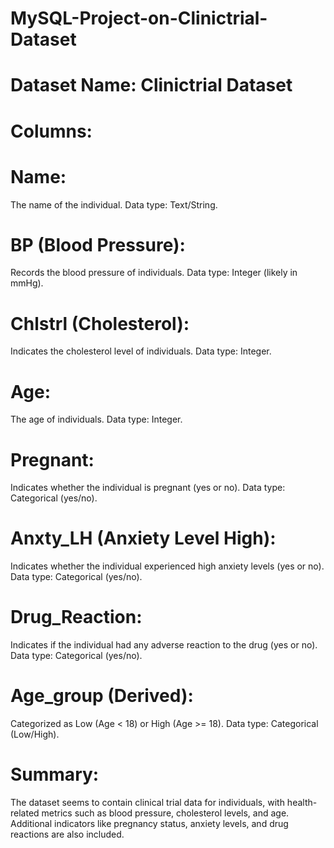 # MySQL-Project-on-Clinictrial-Dataset

# Dataset Name: Clinictrial Dataset
# Columns:
# Name:
The name of the individual.
Data type: Text/String.

# BP (Blood Pressure):
Records the blood pressure of individuals.
Data type: Integer (likely in mmHg).

# Chlstrl (Cholesterol):
Indicates the cholesterol level of individuals.
Data type: Integer.

# Age:
The age of individuals.
Data type: Integer.

# Pregnant:
Indicates whether the individual is pregnant (yes or no).
Data type: Categorical (yes/no).

# Anxty_LH (Anxiety Level High):
Indicates whether the individual experienced high anxiety levels (yes or no).
Data type: Categorical (yes/no).

# Drug_Reaction:
Indicates if the individual had any adverse reaction to the drug (yes or no).
Data type: Categorical (yes/no).

# Age_group (Derived):
Categorized as Low (Age < 18) or High (Age >= 18).
Data type: Categorical (Low/High).

# Summary:
The dataset seems to contain clinical trial data for individuals, with health-related metrics such as blood pressure, cholesterol levels, and age. Additional indicators like pregnancy status, anxiety levels, and drug reactions are also included.
